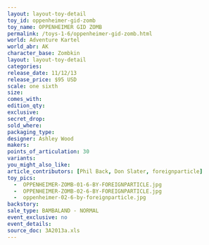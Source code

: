 ```yaml
---
layout: layout-toy-detail 
toy_id: oppenheimer-gid-zomb
toy_name: OPPENHEIMER GID ZOMB
permalink: /toys-1-6/oppenheimer-gid-zomb.html
world: Adventure Kartel
world_abr: AK
character_base: Zombkin
layout: layout-toy-detail
categories: 
release_date: 11/12/13
release_price: $95 USD
scale: one sixth
size: 
comes_with: 
edition_qty: 
exclusive: 
secret_drop: 
sold_where: 
packaging_type: 
designer: Ashley Wood
makers: 
points_of_articulation: 30
variants: 
you_might_also_like: 
article_contributors: [Phil Back, Don Slater, foreignparticle]
toy_pics: 
  -  OPPENHEIMER-ZOMB-01-6-BY-FOREIGNPARTICLE.jpg
  -  OPPENHEIMER-ZOMB-02-6-BY-FOREIGNPARTICLE.jpg
  -  oppenheimer-02-6-by-foreignparticle.jpg
backstory: 
sale_type: BAMBALAND - NORMAL
event_exclusive: no
event_details: 
source_doc: 3A2013a.xls
---
```

